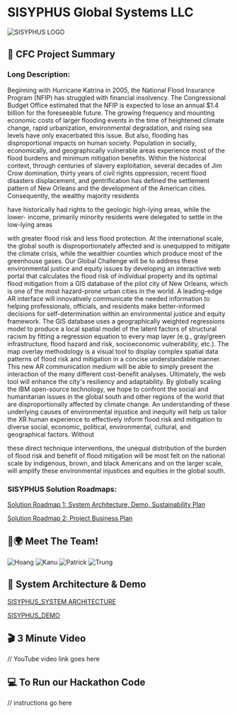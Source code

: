 # SISYPHUS Global Systems LLC
![SISYPHUS LOGO](https://user-images.githubusercontent.com/81652014/120048744-c25c6200-bfcc-11eb-9f3f-9610a960c635.jpg)

## &#128221; CFC Project Summary

### Long Description:
Beginning with Hurricane Katrina in 2005, the National Flood Insurance Program
(NFIP) has struggled with financial insolvency. The Congressional Budget Office
estimated that the NFIP is expected to lose an annual $1.4 billion for the
foreseeable future. The growing frequency and mounting economic costs of larger
flooding events in the time of heightened climate change, rapid urbanization,
environmental degradation, and rising sea levels have only exacerbated this issue.
But also, flooding has disproportional impacts on human society. Population in
socially, economically, and geographically vulnerable areas experience most of
the flood burdens and minimum mitigation benefits. Within the historical context,
through centuries of slavery exploitation, several decades of Jim Crow domination,
thirty years of civil rights oppression, recent flood disasters displacement, and
gentrification has defined the settlement pattern of New Orleans and the
development of the American cities. Consequently, the wealthy majority residents

have historically had rights to the geologic high-lying areas, while the lower-
income, primarily minority residents were delegated to settle in the low-lying areas

with greater flood risk and less flood protection. At the international scale, the
global south is disproportionately affected and is unequipped to mitigate the
climate crisis, while the wealthier counties which produce most of the greenhouse
gases. Our Global Challenge will be to address these environmental justice and
equity issues by developing an interactive web portal that calculates the flood risk
of individual property and its optimal flood mitigation from a GIS database of the
pilot city of New Orleans, which is one of the most hazard-prone urban cities in the
world. A leading-edge AR interface will innovatively communicate the needed
information to helping professionals, officials, and residents make better-informed
decisions for self-determination within an environmental justice and equity
framework. The GIS database uses a geographically weighted regressions model
to produce a local spatial model of the latent factors of structural racism by fitting
a regression equation to every map layer (e.g., gray/green infrastructure, flood
hazard and risk, socioeconomic vulnerability, etc.). The map overlay methodology
is a visual tool to display complex spatial data patterns of flood risk and mitigation
in a concise understandable manner. This new AR communication medium will be
able to simply present the interaction of the many different cost-benefit analyses.
Ultimately, the web tool will enhance the city's resiliency and adaptability. By
globally scaling the IBM open-source technology, we hope to confront the social
and humanitarian issues in the global south and other regions of the world that are
disproportionally affected by climate change. An understanding of these underlying
causes of environmental injustice and inequity will help us tailor the XR human
experience to effectively inform flood risk and mitigation to diverse social,
economic, political, environmental, cultural, and geographical factors. Without

these direct technique interventions, the unequal distribution of the burden of flood
risk and benefit of flood mitigation will be most felt on the national scale by
indigenous, brown, and black Americans and on the larger scale, will amplify these
environmental injustices and equities in the global south.

### SISYPHUS Solution Roadmaps:
[Solution Roadmap 1: System Architecture, Demo, Sustainability Plan](https://github.com/trungvu08/SISYPHUS_GLOBAL_SYSTEMS/files/6563669/SISYPHUS_Solution.Roadmap.1.System.Architecture.Demo.Sustainablity.Plan.pdf)

[Solution Roadmap 2: Project Business Plan](https://github.com/trungvu08/SISYPHUS_GLOBAL_SYSTEMS/files/6563639/SISYPHUS_Solution_Roadmap_2_Work.PlanFundingCollaborationPlan.pdf)

## &#128129;&#127757; Meet The Team!
![Hoang](https://user-images.githubusercontent.com/81652014/120049355-8b874b80-bfce-11eb-8f64-b72ccb9e9d6d.png)
![Kanu](https://user-images.githubusercontent.com/81652014/120049354-89bd8800-bfce-11eb-9d59-04aefd29cd34.png)
![Patrick](https://user-images.githubusercontent.com/81652014/120049352-87f3c480-bfce-11eb-9e46-ac36777501a9.png)
![Trung](https://user-images.githubusercontent.com/81652014/120049347-84f8d400-bfce-11eb-9192-cd3162eff608.png)

## :open_file_folder: System Architecture & Demo
[SISYPHUS_SYSTEM ARCHITECTURE](https://github.com/trungvu08/SISYPHUS_GLOBAL_SYSTEMS/files/6563699/SISYPHUS_System.Architecture.pdf)

[SISYPHUS_DEMO](https://github.com/trungvu08/SISYPHUS_GLOBAL_SYSTEMS/files/6563700/SISYPHUS_Demo.pdf)

## :clapper: 3 Minute Video
// YouTube video link goes here

## &#128187; To Run our Hackathon Code
// instructions go here



